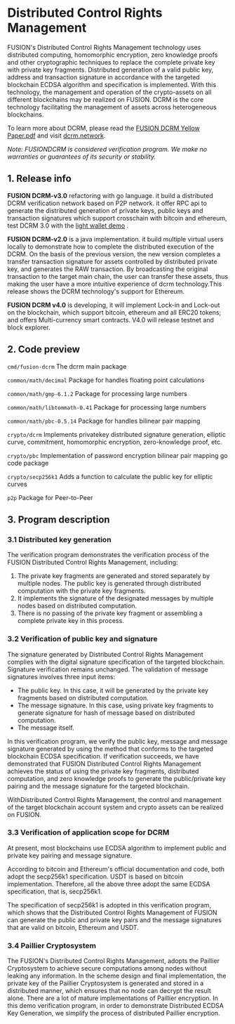 # Distributed Control Rights Management 

FUSION&#39;s Distributed Control Rights Management technology uses distributed computing, homomorphic encryption, zero knowledge proofs and other cryptographic techniques to replace the complete private key with private key fragments. Distributed generation of a valid public key, address and transaction signature in accordance with the targeted blockchain ECDSA algorithm and specification is implemented. With this technology, the management and operation of the crypto-assets on all different blockchains may be realized on FUSION. DCRM is the core technology facilitating the management of assets across heterogeneous blockchains.

To learn more about DCRM, please read the [FUSION DCRM Yellow Paper.pdf](https://github.com/FUSIONFoundation/Whitepaper/blob/master/DCRM%20Yellow%20Paper.pdf) and visit [dcrm.network](https://dcrm.network/).

*Note: FUSIONDCRM is considered verification program. We make no warranties or guarantees of its security or stability.*

## 1. Release info 

**FUSION DCRM-v3.0** refactoring with go language. it build a distributed DCRM verification network based on P2P network. it offer RPC api to generate the distributed generation of private keys, public keys and transaction signatures which support crosschain with bitcoin and ethereum, test DCRM 3.0 with the [light wallet demo](https://dcrm.network/) .

**FUSION DCRM-v2.0** is a java implementation. it build multiple virtual users locally to demonstrate how to complete the distributed execution of the DCRM. On the basis of the previous version, the new version completes a transfer transaction signature for assets controlled by distributed private key, and generates the RAW transaction. By broadcasting the original transaction to the target main chain, the user can transfer these assets, thus making the user have a more intuitive experience of dcrm technology.This release shows the DCRM technology's support for Ethereum. 

**FUSION DCRM v4.0** is developing, it will implement Lock-in and Lock-out on the blockchain, which support bitcoin, ethereum and all ERC20 tokens; and offers Multi-currency smart contracts. V4.0 will release testnet and block explorer.

## 2. Code preview

`cmd/fusion-dcrm` The dcrm main package

`common/math/decimal` Package for handles floating point calculations

`common/math/gmp-6.1.2` Package for processing large numbers

`common/math/libtommath-0.41` Package for processing large numbers

`common/math/pbc-0.5.14` Package for handles bilinear pair mapping


`crypto/dcrm` Implements privatekey distributed signature generation, elliptic curve, commitment, homomorphic encryption, zero-knowledge proof, etc.

`crypto/pbc` Implementation of password encryption bilinear pair mapping go code package

`crypto/secp256k1` Adds a function to calculate the public key for elliptic curves

`p2p` Package for Peer-to-Peer

## 3. Program description 

### 3.1 Distributed key generation

The verification program demonstrates the verification process of the FUSION Distributed Control Rights Management, including:

1. The private key fragments are generated and stored separately by multiple nodes. The public key is generated through distributed computation with the private key fragments.
2. It implements the signature of the designated messages by multiple nodes based on distributed computation.
3. There is no passing of the private key fragment or assembling a complete private key in this process.

### 3.2 Verification of public key and signature

The signature generated by Distributed Control Rights Management complies with the digital signature specification of the targeted blockchain. Signature verification remains unchanged. The validation of message signatures involves three input items:

- The public key. In this case, it will be generated by the private key fragments based on distributed computation.
- The message signature. In this case, using private key fragments to generate signature for hash of message based on distributed computation.
- The message itself.

In this verification program, we verify the public key, message and message signature generated by using the method that conforms to the targeted blockchain ECDSA specification. If verification succeeds, we have demonstrated that FUSION Distributed Control Rights Management achieves the status of using the private key fragments, distributed computation, and zero knowledge proofs to generate the public/private key pairing and the message signature for the targeted blockchain.

WithDistributed Control Rights Management, the control and management of the target blockchain account system and crypto assets can be realized on FUSION.

### 3.3 Verification of application scope for DCRM

At present, most blockchains use ECDSA algorithm to implement public and private key pairing and message signature.

According to bitcoin and Ethereum&#39;s official documentation and code, both adopt the secp256k1 specification. USDT is based on bitcoin implementation. Therefore, all the above three adopt the same ECDSA specification, that is, secp256k1.

The specification of secp256k1 is adopted in this verification program, which shows that the Distributed Control Rights Management of FUSION can generate the public and private key pairs and the message signatures that are valid on bitcoin, Ethereum and USDT.

### 3.4 Paillier Cryptosystem

The FUSION&#39;s Distributed Control Rights Management, adopts the Paillier Cryptosystem to achieve secure computations among nodes without leaking any information. In the scheme design and final implementation, the private key of the Paillier Cryptosystem is generated and stored in a distributed manner, which ensures that no node can decrypt the result alone. There are a lot of mature implementations of Paillier encryption. In this demo verification program, in order to demonstrate Distributed ECDSA Key Generation, we simplify the process of distributed Paillier encryption.
